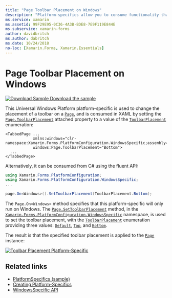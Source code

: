 ```yaml
---
title: "Page Toolbar Placement on Windows"
description: "Platform-specifics allow you to consume functionality that's only available on a specific platform, without implementing custom renderers or effects. This article explains how to consume the Windows platform-specific that changes the placement of a toolbar on a Page."
ms.service: xamarin
ms.assetid: 99F29E95-0C36-4A3B-BDE8-7E9F119E844E
ms.subservice: xamarin-forms
author: davidbritch
ms.author: dabritch
ms.date: 10/24/2018
no-loc: [Xamarin.Forms, Xamarin.Essentials]
---
```


# Page Toolbar Placement on Windows

[![Download Sample](~/media/shared/download.png) Download the sample](/samples/xamarin/xamarin-forms-samples/userinterface-platformspecifics)

This Universal Windows Platform platform-specific is used to change the placement of a toolbar on a [`Page`](xref:Xamarin.Forms.Page), and is consumed in XAML by setting the [`Page.ToolbarPlacement`](xref:Xamarin.Forms.PlatformConfiguration.WindowsSpecific.Page.ToolbarPlacementProperty) attached property to a value of the [`ToolbarPlacement`](xref:Xamarin.Forms.PlatformConfiguration.WindowsSpecific.ToolbarPlacement) enumeration:

```xaml
<TabbedPage ...
            xmlns:windows="clr-namespace:Xamarin.Forms.PlatformConfiguration.WindowsSpecific;assembly=Xamarin.Forms.Core"
            windows:Page.ToolbarPlacement="Bottom">
  ...
</TabbedPage>
```

Alternatively, it can be consumed from C# using the fluent API:

```csharp
using Xamarin.Forms.PlatformConfiguration;
using Xamarin.Forms.PlatformConfiguration.WindowsSpecific;
...

page.On<Windows>().SetToolbarPlacement(ToolbarPlacement.Bottom);
```

The `Page.On<Windows>` method specifies that this platform-specific will only run on Windows. The [`Page.SetToolbarPlacement`](xref:Xamarin.Forms.PlatformConfiguration.WindowsSpecific.Page.SetToolbarPlacement(Xamarin.Forms.IPlatformElementConfiguration{Xamarin.Forms.PlatformConfiguration.Windows,Xamarin.Forms.Page},Xamarin.Forms.PlatformConfiguration.WindowsSpecific.ToolbarPlacement)) method, in the [`Xamarin.Forms.PlatformConfiguration.WindowsSpecific`](xref:Xamarin.Forms.PlatformConfiguration.WindowsSpecific) namespace, is used to set the toolbar placement, with the [`ToolbarPlacement`](xref:Xamarin.Forms.PlatformConfiguration.WindowsSpecific.ToolbarPlacement) enumeration providing three values: [`Default`](xref:Xamarin.Forms.PlatformConfiguration.WindowsSpecific.ToolbarPlacement.Default), [`Top`](xref:Xamarin.Forms.PlatformConfiguration.WindowsSpecific.ToolbarPlacement.Top), and [`Bottom`](xref:Xamarin.Forms.PlatformConfiguration.WindowsSpecific.ToolbarPlacement.Bottom).

The result is that the specified toolbar placement is applied to the [`Page`](xref:Xamarin.Forms.Page) instance:

[![Toolbar Placement Platform-Specific](page-toolbar-placement-images/toolbar-placement.png)](page-toolbar-placement-images/toolbar-placement-large.png#lightbox "Toolbar Placement Platform-Specific")

## Related links

- [PlatformSpecifics (sample)](/samples/xamarin/xamarin-forms-samples/userinterface-platformspecifics)
- [Creating Platform-Specifics](~/xamarin-forms/platform/platform-specifics/index.md#creating-platform-specifics)
- [WindowsSpecific API](xref:Xamarin.Forms.PlatformConfiguration.WindowsSpecific)